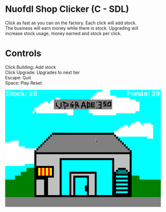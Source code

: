 # Nuofdl Shop Clicker (C - SDL)
Click as fast as you can on the factory. Each click will add stock. \
The business will earn money while there is stock. Upgrading will \
increase stock usage, money earned and stock per click.

# Controls
Click Building: Add stock \
Click Upgrade: Upgrades to next tier \
Escape: Quit \
Space: Play Reset.

![Screenshot](../screenshot.png)
